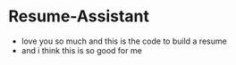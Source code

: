 # Resume-Assistant
- love you so much and this is the code to build a resume
- and i think this is so good for me